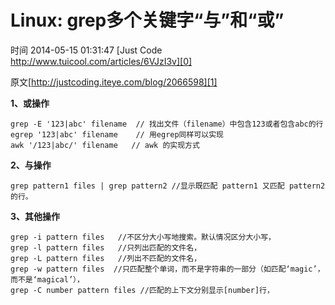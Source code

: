# Linux: grep多个关键字“与”和“或”

时间 2014-05-15 01:31:47  [Just Code http://www.tuicool.com/articles/6VJzI3v][0]

原文[http://justcoding.iteye.com/blog/2066598][1]


**1、或操作**

    grep -E '123|abc' filename  // 找出文件（filename）中包含123或者包含abc的行
    egrep '123|abc' filename    // 用egrep同样可以实现
    awk '/123|abc/' filename   // awk 的实现方式

**2、与操作**

    grep pattern1 files | grep pattern2 //显示既匹配 pattern1 又匹配 pattern2 的行。

**3、其他操作**

    grep -i pattern files   //不区分大小写地搜索。默认情况区分大小写，
    grep -l pattern files   //只列出匹配的文件名，
    grep -L pattern files   //列出不匹配的文件名，
    grep -w pattern files  //只匹配整个单词，而不是字符串的一部分（如匹配‘magic’，而不是‘magical’），
    grep -C number pattern files //匹配的上下文分别显示[number]行，

[0]: http://www.tuicool.com/sites/YNzYvu
[1]: http://justcoding.iteye.com/blog/2066598?utm_source=tuicool&utm_medium=referral
[2]: http://www.tuicool.com/topics/11200019